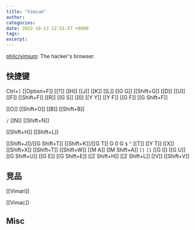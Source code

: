 ```yaml
---
title: "Vimium"
author: 
categories: 
date: 2022-10-13 12:51:57 +0800
tags: 
excerpt: 
---
```


[philc/vimium](https://github.com/philc/vimium/): The hacker's browser.


## 快捷键

Ctrl+`[`
[[Option+F]]
[[?]]
[[H]]
[[J]]
[[K]]
[[L]]
[[G G]]
[[Shift+G]]
[[D]]
[[U]]
[[F]]
[[Shift+F]]
[[R]]
[[G S]]
[[I]]
[[Y Y]]
[[Y F]]
[[G F]]
[[G Shift+F]]


[[O]]
[[Shift+O]]
[[B]]
[[Shift+B]]

`/`
[[N]]
[[Shift+N]]


[[Shift+H]]
[[Shift+L]]

[[Shift+J]]/[[G Shift+T]]
[[Shift+K]]/[[G T]]
G 0
G `$`
`^`
[[T]]
[[Y T]]
[[X]]
[[Shift+X]]
[[Shift+T]]
[[Shift+W]]
[[M A]]
[[M Shift+A]]
`[[`
`]]`
[[G I]]
[[G U]]
[[G Shift+U]]
[[G E]]
[[G Shift+E]]
[[Z Shift+H]]
[[Z Shift+L]]
[[V]]
[[Shift+V]]


## 竞品

[[Vimari]]

[[Vimac]]




## Misc





